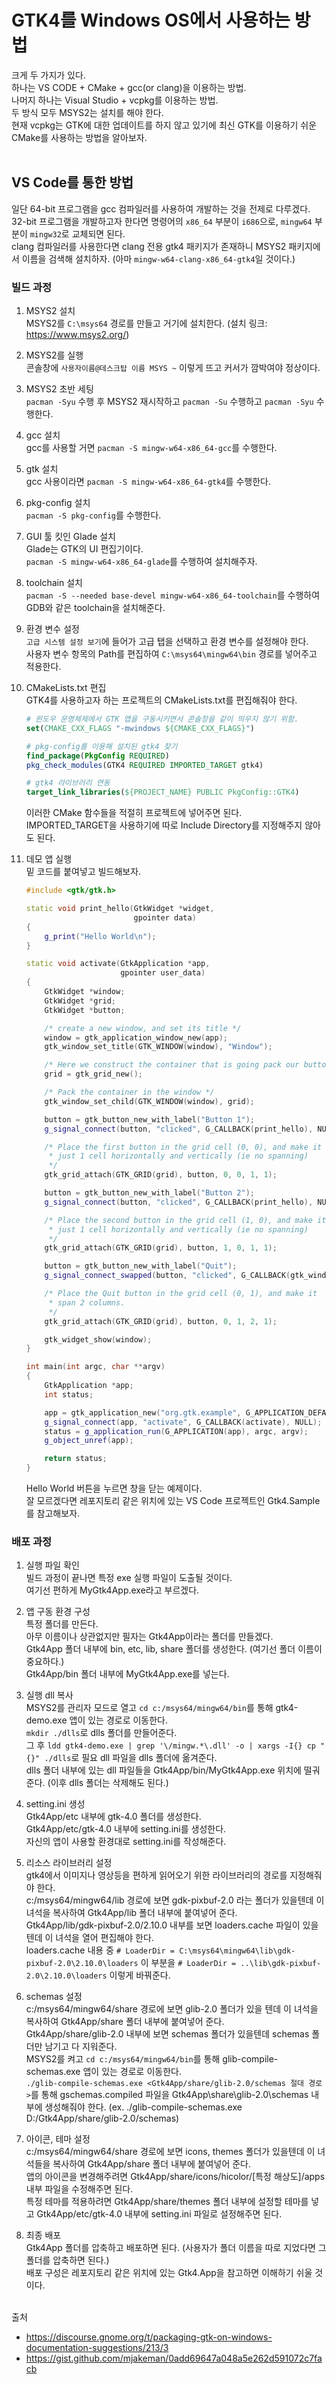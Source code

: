 # GTK4를 Windows OS에서 사용하는 방법

크게 두 가지가 있다.  
하나는 VS CODE + CMake + gcc(or clang)을 이용하는 방법.  
나머지 하나는 Visual Studio + vcpkg를 이용하는 방법.  
두 방식 모두 MSYS2는 설치를 해야 한다.  
현재 vcpkg는 GTK에 대한 업데이트를 하지 않고 있기에 최신 GTK를 이용하기 쉬운 CMake를 사용하는 방법을 알아보자.  
&nbsp;  

## VS Code를 통한 방법  

일단 64-bit 프로그램을 gcc 컴파일러를 사용하여 개발하는 것을 전제로 다루겠다.  
32-bit 프로그램을 개발하고자 한다면 명령어의 ```x86_64``` 부분이 ```i686```으로, ```mingw64``` 부분이 ```mingw32```로 교체되면 된다.  
clang 컴파일러를 사용한다면 clang 전용 gtk4 패키지가 존재하니 MSYS2 패키지에서 이름을 검색해 설치하자. (아마 ```mingw-w64-clang-x86_64-gtk4```일 것이다.)  

### 빌드 과정  

1. MSYS2 설치  
    MSYS2를 ```C:\msys64``` 경로를 만들고 거기에 설치한다. (설치 링크: https://www.msys2.org/)  

2. MSYS2를 실행  
    콘솔창에 ```사용자이름@데스크탑 이름 MSYS ~``` 이렇게 뜨고 커서가 깜박여야 정상이다.  

3. MSYS2 초반 세팅  
    ```pacman -Syu``` 수행 후 MSYS2 재시작하고 ```pacman -Su``` 수행하고 ```pacman -Syu``` 수행한다.  

4. gcc 설치  
    gcc를 사용할 거면 ```pacman -S mingw-w64-x86_64-gcc```를 수행한다.  

5. gtk 설치  
    gcc 사용이라면 ```pacman -S mingw-w64-x86_64-gtk4```를 수행한다.  

6. pkg-config 설치  
    ```pacman -S pkg-config```를 수행한다.  

7. GUI 툴 킷인 Glade 설치   
    Glade는 GTK의 UI 편집기이다.  
    ```pacman -S mingw-w64-x86_64-glade```를 수행하여 설치해주자.  

8. toolchain 설치  
    ```pacman -S --needed base-devel mingw-w64-x86_64-toolchain```를 수행하여 GDB와 같은 toolchain을 설치해준다.  

9. 환경 변수 설정  
    ```고급 시스템 설정 보기```에 들어가 고급 탭을 선택하고 환경 변수를 설정해야 한다.  
    사용자 변수 항목의 Path를 편집하여 ```C:\msys64\mingw64\bin``` 경로를 넣어주고 적용한다.  

10. CMakeLists.txt 편집  
    GTK4를 사용하고자 하는 프로젝트의 CMakeLists.txt를 편집해줘야 한다.  
    ```cmake
    # 윈도우 운영체제에서 GTK 앱을 구동시키면서 콘솔창을 같이 띄우지 않기 위함.
    set(CMAKE_CXX_FLAGS "-mwindows ${CMAKE_CXX_FLAGS}")

    # pkg-config를 이용해 설치된 gtk4 찾기  
    find_package(PkgConfig REQUIRED)
    pkg_check_modules(GTK4 REQUIRED IMPORTED_TARGET gtk4)

    # gtk4 라이브러리 연동
    target_link_libraries(${PROJECT_NAME} PUBLIC PkgConfig::GTK4)
    ```
    이러한 CMake 함수들을 적절히 프로젝트에 넣어주면 된다.  
    IMPORTED_TARGET을 사용하기에 따로 Include Directory를 지정해주지 않아도 된다.  

11. 데모 앱 실행  
    밑 코드를 붙여넣고 빌드해보자.  
    ```c++  
    #include <gtk/gtk.h>

    static void print_hello(GtkWidget *widget,
                            gpointer data)
    {
        g_print("Hello World\n");
    }

    static void activate(GtkApplication *app,
                         gpointer user_data)
    {
        GtkWidget *window;
        GtkWidget *grid;
        GtkWidget *button;

        /* create a new window, and set its title */
        window = gtk_application_window_new(app);
        gtk_window_set_title(GTK_WINDOW(window), "Window");

        /* Here we construct the container that is going pack our buttons */
        grid = gtk_grid_new();

        /* Pack the container in the window */
        gtk_window_set_child(GTK_WINDOW(window), grid);

        button = gtk_button_new_with_label("Button 1");
        g_signal_connect(button, "clicked", G_CALLBACK(print_hello), NULL);

        /* Place the first button in the grid cell (0, 0), and make it fill
         * just 1 cell horizontally and vertically (ie no spanning)
         */
        gtk_grid_attach(GTK_GRID(grid), button, 0, 0, 1, 1);

        button = gtk_button_new_with_label("Button 2");
        g_signal_connect(button, "clicked", G_CALLBACK(print_hello), NULL);

        /* Place the second button in the grid cell (1, 0), and make it fill
         * just 1 cell horizontally and vertically (ie no spanning)
         */
        gtk_grid_attach(GTK_GRID(grid), button, 1, 0, 1, 1);

        button = gtk_button_new_with_label("Quit");
        g_signal_connect_swapped(button, "clicked", G_CALLBACK(gtk_window_destroy), window);

        /* Place the Quit button in the grid cell (0, 1), and make it
         * span 2 columns.
         */
        gtk_grid_attach(GTK_GRID(grid), button, 0, 1, 2, 1);

        gtk_widget_show(window);
    }

    int main(int argc, char **argv)
    {
        GtkApplication *app;
        int status;

        app = gtk_application_new("org.gtk.example", G_APPLICATION_DEFAULT_FLAGS);
        g_signal_connect(app, "activate", G_CALLBACK(activate), NULL);
        status = g_application_run(G_APPLICATION(app), argc, argv);
        g_object_unref(app);

        return status;
    }
    ```
    Hello World 버튼을 누르면 창을 닫는 예제이다.  
    잘 모르겠다면 레포지토리 같은 위치에 있는 VS Code 프로젝트인 Gtk4.Sample를 참고해보자.  

### 배포 과정  

1. 실행 파일 확인  
    빌드 과정이 끝나면 특정 exe 실행 파일이 도출될 것이다.  
    여기선 편하게 MyGtk4App.exe라고 부르겠다.  

2. 앱 구동 환경 구성  
    특정 폴더를 만든다.  
    아무 이름이나 상관없지만 필자는 Gtk4App이라는 폴더를 만들겠다.  
    Gtk4App 폴더 내부에 bin, etc, lib, share 폴더를 생성한다. (여기선 폴더 이름이 중요하다.)  
    Gtk4App/bin 폴더 내부에 MyGtk4App.exe를 넣는다.  

3. 실행 dll 복사  
    MSYS2를 관리자 모드로 열고 ```cd c:/msys64/mingw64/bin```를 통해 gtk4-demo.exe 앱이 있는 경로로 이동한다.  
    ```mkdir ./dlls```로 dlls 폴더를 만들어준다.  
    그 후 ```ldd gtk4-demo.exe | grep '\/mingw.*\.dll' -o | xargs -I{} cp "{}" ./dlls```로 필요 dll 파일을 dlls 폴더에 옮겨준다.  
    dlls 폴더 내부에 있는 dll 파일들을 Gtk4App/bin/MyGtk4App.exe 위치에 떨궈준다. (이후 dlls 폴더는 삭제해도 된다.)  

4. setting.ini 생성  
    Gtk4App/etc 내부에 gtk-4.0 폴더를 생성한다.  
    Gtk4App/etc/gtk-4.0 내부에 setting.ini를 생성한다.  
    자신의 앱이 사용할 환경대로 setting.ini를 작성해준다.  

5. 리소스 라이브러리 설정  
    gtk4에서 이미지나 영상등을 편하게 읽어오기 위한 라이브러리의 경로를 지정해줘야 한다.  
    c:/msys64/mingw64/lib 경로에 보면 gdk-pixbuf-2.0 라는 폴더가 있을텐데 이 녀석을 복사하여 Gtk4App/lib 폴더 내부에 붙여넣어 준다.  
    Gtk4App/lib/gdk-pixbuf-2.0/2.10.0 내부를 보면 loaders.cache 파일이 있을텐데 이 녀석을 열어 편집해야 한다.  
    loaders.cache 내용 중 ```# LoaderDir = C:\msys64\mingw64\lib\gdk-pixbuf-2.0\2.10.0\loaders``` 이 부분을 ```# LoaderDir = ..\lib\gdk-pixbuf-2.0\2.10.0\loaders``` 이렇게 바꿔준다.  

6. schemas 설정  
    c:/msys64/mingw64/share 경로에 보면 glib-2.0 폴더가 있을 텐데 이 녀석을 복사하여 Gtk4App/share 폴더 내부에 붙여넣어 준다.  
    Gtk4App/share/glib-2.0 내부에 보면 schemas 폴더가 있을텐데 schemas 폴더만 남기고 다 지워준다.  
    MSYS2를 켜고 ```cd c:/msys64/mingw64/bin```를 통해 glib-compile-schemas.exe 앱이 있는 경로로 이동한다.  
    ```./glib-compile-schemas.exe <Gtk4App/share/glib-2.0/schemas 절대 경로>```를 통해 gschemas.compiled 파일을 Gtk4App\share\glib-2.0\schemas 내부에 생성해줘야 한다. (ex. ./glib-compile-schemas.exe D:/Gtk4App/share/glib-2.0/schemas)  

7. 아이콘, 테마 설정  
    c:/msys64/mingw64/share 경로에 보면 icons, themes 폴더가 있을텐데 이 녀석들을 복사하여 Gtk4App/share 폴더 내부에 붙여넣어 준다.  
    앱의 아이콘을 변경해주려면 Gtk4App/share/icons/hicolor/[특정 해상도]/apps 내부 파일을 수정해주면 된다.  
    특정 테마를 적용하려면 Gtk4App/share/themes 폴더 내부에 설정할 테마를 넣고 Gtk4App/etc/gtk-4.0 내부에 setting.ini 파일로 설정해주면 된다.  

8. 최종 배포  
    Gtk4App 폴더를 압축하고 배포하면 된다. (사용자가 폴더 이름을 따로 지었다면 그 폴더를 압축하면 된다.)  
    배포 구성은 레포지토리 같은 위치에 있는 Gtk4.App을 참고하면 이해하기 쉬울 것이다.  
&nbsp;  

출처  
- https://discourse.gnome.org/t/packaging-gtk-on-windows-documentation-suggestions/213/3  
- https://gist.github.com/mjakeman/0add69647a048a5e262d591072c7facb  